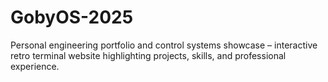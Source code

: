 # GobyOS-2025
Personal engineering portfolio and control systems showcase – interactive retro terminal website highlighting projects, skills, and professional experience.
